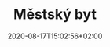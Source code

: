 ---
title: "Městský byt"
date: 2020-08-17T15:02:56+02:00
draft: false

opening: "26.09. 18.00"
duration: "30.09 - 30.10."
hours: "Úterý/Čtvrtek/Sobota 14.00-18.00"
---
